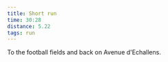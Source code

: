 ```yaml
---
title: Short run
time: 30:28
distance: 5.22
tags: run
---
```


To the football fields and back on Avenue d'Echallens.
